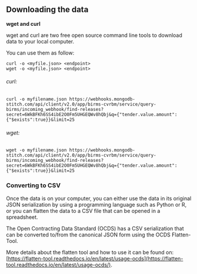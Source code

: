 ## Downloading the data

**wget and curl**

wget and curl are two free open source command line tools to download data to your local computer.

You can use them as follow:

`curl -o <myfile.json> <endpoint>`  
`wget -o <myfile.json> <endpoint>`

###### curl:

`curl -o myfilename.json https://webhooks.mongodb-stitch.com/api/client/v2.0/app/birms-cvrbm/service/query-birms/incoming_webhook/find-releases?secret=6WkBFKh6SS4ibE2O0Fm5UHGEQWv8hQbj&q={"tender.value.amount":{"$exists":true}}&limit=25`

###### wget:

`wget -o myfilename.json https://webhooks.mongodb-stitch.com/api/client/v2.0/app/birms-cvrbm/service/query-birms/incoming_webhook/find-releases?secret=6WkBFKh6SS4ibE2O0Fm5UHGEQWv8hQbj&q={"tender.value.amount":{"$exists":true}}&limit=25`

### **Converting to CSV**

Once the data is on your computer, you can either use the data in its original JSON serialization by using a programming language such as Python or R, or you can flatten the data to a CSV file that can be opened in a spreadsheet.

The Open Contracting Data Standard (OCDS) has a CSV serialization that can be converted to/from the canonical JSON form using the OCDS Flatten-Tool.

More details about the flatten tool and how to use it can be found on: [https://flatten-tool.readthedocs.io/en/latest/usage-ocds](https://flatten-tool.readthedocs.io/en/latest/usage-ocds/).